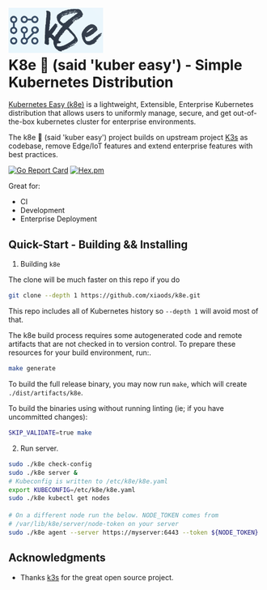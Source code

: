 <img src="./docs/k8e-logo.png" alt="logo" style="zoom:30%;" /><br/>
K8e 🚀 (said 'kuber easy') - Simple Kubernetes Distribution
===============================================
[Kubernetes Easy (k8e)](https://getk8e.com) is a lightweight, Extensible, Enterprise Kubernetes distribution that allows users to uniformly manage, secure, and get out-of-the-box kubernetes cluster for enterprise environments.

The k8e 🚀 (said 'kuber easy') project builds on upstream project [K3s](https://github.com/rancher/k3s) as codebase, remove Edge/IoT features and extend enterprise features with best practices.

[![Go Report Card](https://goreportcard.com/badge/github.com/xiaods/k8e)](https://goreportcard.com/report/github.com/xiaods/k8e) [![Hex.pm](https://img.shields.io/hexpm/l/apa)](https://github.com/xiaods/k8e/blob/master/LICENSE)

Great for:
* CI
* Development
* Enterprise Deployment

Quick-Start - Building && Installing
--------------
1. Building `k8e`

The clone will be much faster on this repo if you do
```bash
git clone --depth 1 https://github.com/xiaods/k8e.git
```

This repo includes all of Kubernetes history so `--depth 1` will avoid most of that.

The k8e build process requires some autogenerated code and remote artifacts that are not checked in to version control.
To prepare these resources for your build environment, run:.
```bash
make generate
```

To build the full release binary, you may now run `make`, which will create `./dist/artifacts/k8e`.

To build the binaries using without running linting (ie; if you have uncommitted changes):
```bash
SKIP_VALIDATE=true make
```
2. Run server.

```bash
sudo ./k8e check-config
sudo ./k8e server &
# Kubeconfig is written to /etc/k8e/k8e.yaml
export KUBECONFIG=/etc/k8e/k8e.yaml
sudo ./k8e kubectl get nodes

# On a different node run the below. NODE_TOKEN comes from
# /var/lib/k8e/server/node-token on your server
sudo ./k8e agent --server https://myserver:6443 --token ${NODE_TOKEN}
```

Acknowledgments
--------------
- Thanks [k3s](https://github.com/rancher/k3s) for the great open source project.